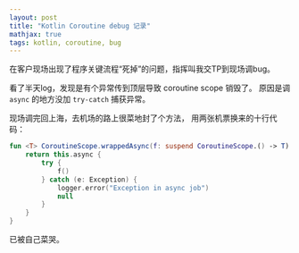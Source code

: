 ```yaml
---
layout: post
title: "Kotlin Coroutine debug 记录"
mathjax: true
tags: kotlin, coroutine, bug
---
```


在客户现场出现了程序关键流程“死掉”的问题，指挥叫我交TP到现场调bug。

看了半天log，发现是有个异常传到顶层导致 coroutine scope 销毁了。
原因是调 `async` 的地方没加 `try-catch` 捕获异常。

现场调完回上海，去机场的路上很菜地封了个方法，
用两张机票换来的十行代码：
```kotlin
fun <T> CoroutineScope.wrappedAsync(f: suspend CoroutineScope.() -> T): Deferred<T?> {
    return this.async {
        try {
            f()
        } catch (e: Exception) {
            logger.error("Exception in async job")
            null
        }
    }
}
```

已被自己菜哭。